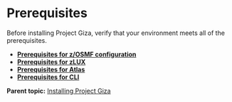 # Prerequisites

Before installing Project Giza, verify that your environment meets all of the prerequisites.

* [**Prerequisites for z/OSMF configuration**](prerequisites-for-z-osmf-configuration.md)  
* [**Prerequisites for zLUX**](prerequisites-for-zlux/)  
* [**Prerequisites for Atlas**](https://github.com/PlutoZhang/test/tree/549112db023388c89a9750459e98a7b204fad073/topics/preatlas.md)  
* [**Prerequisites for CLI**](prerequisites-for-brightside-cli.md)  

**Parent topic:** [Installing Project Giza](../)

